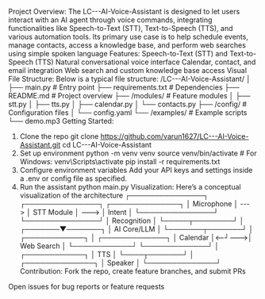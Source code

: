 Project Overview:
The LC---AI-Voice-Assistant is designed to let users interact with an AI agent through voice commands,
integrating functionalities like Speech-to-Text (STT), Text-to-Speech (TTS), and various automation tools.
Its primary use case is to help schedule events, manage contacts, access a knowledge base, and perform web searches using simple spoken language
Features:
Speech-to-Text (STT) and Text-to-Speech (TTS)
Natural conversational voice interface
Calendar, contact, and email integration
Web search and custom knowledge base access
Visual File Structure:
Below is a typical file structure:
/LC---AI-Voice-Assistant/
│
├── main.py                  # Entry point
├── requirements.txt         # Dependencies
├── README.md                # Project overview
├── /modules/                # Feature modules
│     ├── stt.py
│     ├── tts.py
│     ├── calendar.py
│     └── contacts.py
├── /config/                 # Configuration files
│     └── config.yaml
└── /examples/               # Example scripts
      └── demo.mp3
Getting Started:
1. Clone the repo
git clone https://github.com/varun1627/LC---AI-Voice-Assistant.git
cd LC---AI-Voice-Assistant
2. Set up environment
python -m venv venv
source venv/bin/activate # For Windows: venv\Scripts\activate
pip install -r requirements.txt
3. Configure environment variables
Add your API keys and settings inside a .env or config file as specified.
4. Run the assistant
python main.py
Visualization:
Here’s a conceptual visualization of the architecture
┌───────────────┐      ┌───────────────┐      ┌──────────────┐
│   Microphone  │ ---> │   STT Module  │ ---> │   Intent     │
└───────────────┘      └───────────────┘      │ Recognition  │
                                              └─────┬────────┘
                                                    │
                                            ┌───────▼───────┐
                                            │ AI Core/LLM   │
                                            └───────┬───────┘
                                                    │
                                   ┌────────────┐   │   ┌─────────────┐
                                   │ Calendar   │<--┘--->│  Web Search │
                                   └────────────┘        └─────────────┘
                                           │
                                   ┌────────────┐
                                   │   TTS      │
                                   └────┬───────┘
                                        │
                                  ┌──────────────┐
                                  │   Speaker    │
                                  └──────────────┘
Contribution:
Fork the repo, create feature branches, and submit PRs

Open issues for bug reports or feature requests
